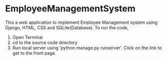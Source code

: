 # EmployeeManagementSystem
This a web application to implement Employee Management system using Django, HTML, CSS and SQLite(Database).
To run the code, 
1) Open Terminal 
2) cd to the source code directory 
3) Run local server using 'python manage.py runserver'.
Click on the link to get to the front page.
